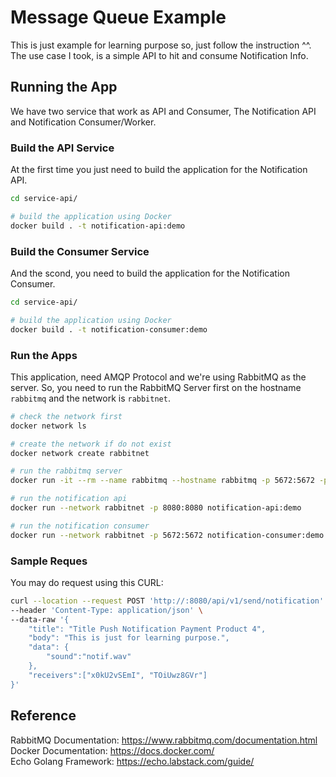 # Message Queue Example
This is just example for learning purpose so, just follow the instruction ^^.
The use case I took, is a simple API to hit and consume Notification Info.

## Running the App
We have two service that work as API and Consumer, The Notification API and Notification Consumer/Worker.

### Build the API Service
At the first time you just need to build the application for the Notification API.

```bash
cd service-api/

# build the application using Docker
docker build . -t notification-api:demo
```

### Build the Consumer Service
And the scond, you need to build the application for the Notification Consumer.

```bash
cd service-api/

# build the application using Docker
docker build . -t notification-consumer:demo
```

### Run the Apps
This application, need AMQP Protocol and we're using RabbitMQ as the server. So, you need to run the RabbitMQ Server first on the hostname `rabbitmq` and the network is `rabbitnet`.

```bash
# check the network first
docker network ls

# create the network if do not exist
docker network create rabbitnet

# run the rabbitmq server
docker run -it --rm --name rabbitmq --hostname rabbitmq -p 5672:5672 -p 15672:15672 --network rabbitnet rabbitmq:3.9-management

# run the notification api
docker run --network rabbitnet -p 8080:8080 notification-api:demo

# run the notification consumer
docker run --network rabbitnet -p 5672:5672 notification-consumer:demo
```
### Sample Reques
You may do request using this CURL:
```bash
curl --location --request POST 'http://:8080/api/v1/send/notification' \
--header 'Content-Type: application/json' \
--data-raw '{
    "title": "Title Push Notification Payment Product 4",
    "body": "This is just for learning purpose.",
    "data": {
        "sound":"notif.wav"
    },
    "receivers":["x0kU2vSEmI", "TOiUwz8GVr"]
}'
```
## Reference
RabbitMQ Documentation: https://www.rabbitmq.com/documentation.html  
Docker Documentation: https://docs.docker.com/  
Echo Golang Framework: https://echo.labstack.com/guide/
